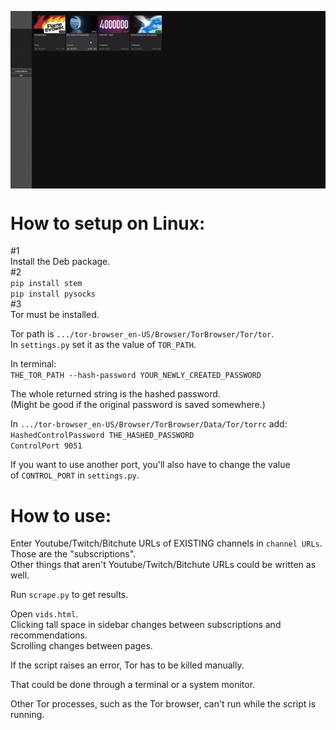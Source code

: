 <p><img align="center" src="https://github.com/imthbb/better-recommended/blob/main/preview.gif"></p>

# How to setup on Linux:  
#1  
Install the Deb package.  
#2  
`pip install stem`  
`pip install pysocks`  
#3  
Tor must be installed.  
  
Tor path is `.../tor-browser_en-US/Browser/TorBrowser/Tor/tor`.  
In `settings.py` set it as the value of `TOR_PATH`.  
  
In terminal:  
`THE_TOR_PATH --hash-password YOUR_NEWLY_CREATED_PASSWORD`  
  
The whole returned string is the hashed password.  
(Might be good if the original password is saved somewhere.)  
  
In `.../tor-browser_en-US/Browser/TorBrowser/Data/Tor/torrc` add:  
`HashedControlPassword THE_HASHED_PASSWORD`  
`ControlPort 9051`  
  
If you want to use another port, you'll also have to change the value  
of `CONTROL_PORT` in `settings.py`.  
# How to use:  
Enter Youtube/Twitch/Bitchute URLs of EXISTING channels in `channel URLs`.  
Those are the "subscriptions".  
Other things that aren't Youtube/Twitch/Bitchute URLs could be written as well.  
  
Run `scrape.py` to get results.  
  
Open `vids.html`.  
Clicking tall space in sidebar changes between subscriptions and recommendations.  
Scrolling changes between pages.  
  
If the script raises an error, Tor has to be killed manually.  

That could be done through a terminal or a system monitor.  
  
Other Tor processes, such as the Tor browser, can't run while the script is running.
